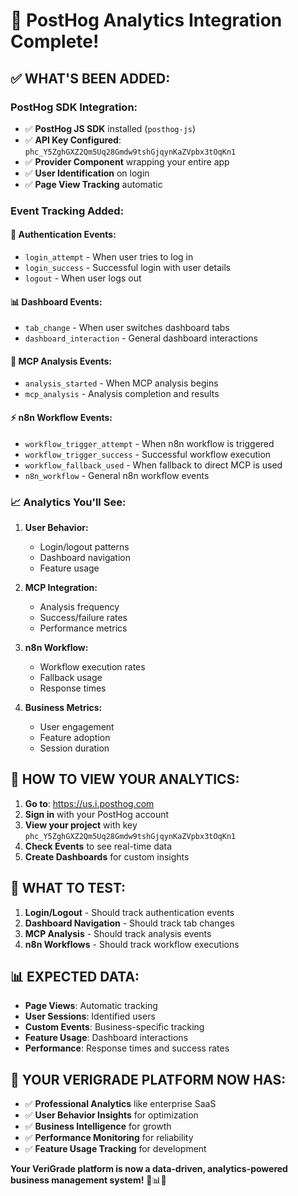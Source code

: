 # 🎉 PostHog Analytics Integration Complete!

## ✅ **WHAT'S BEEN ADDED:**

### **PostHog SDK Integration:**
- ✅ **PostHog JS SDK** installed (`posthog-js`)
- ✅ **API Key Configured**: `phc_Y5ZghGXZ2Qm5Uq28Gmdw9tshGjqynKaZVpbx3tOqKn1`
- ✅ **Provider Component** wrapping your entire app
- ✅ **User Identification** on login
- ✅ **Page View Tracking** automatic

### **Event Tracking Added:**

#### **🔐 Authentication Events:**
- `login_attempt` - When user tries to log in
- `login_success` - Successful login with user details
- `logout` - When user logs out

#### **📊 Dashboard Events:**
- `tab_change` - When user switches dashboard tabs
- `dashboard_interaction` - General dashboard interactions

#### **🤖 MCP Analysis Events:**
- `analysis_started` - When MCP analysis begins
- `mcp_analysis` - Analysis completion and results

#### **⚡ n8n Workflow Events:**
- `workflow_trigger_attempt` - When n8n workflow is triggered
- `workflow_trigger_success` - Successful workflow execution
- `workflow_fallback_used` - When fallback to direct MCP is used
- `n8n_workflow` - General n8n workflow events

### **📈 Analytics You'll See:**

1. **User Behavior:**
   - Login/logout patterns
   - Dashboard navigation
   - Feature usage

2. **MCP Integration:**
   - Analysis frequency
   - Success/failure rates
   - Performance metrics

3. **n8n Workflow:**
   - Workflow execution rates
   - Fallback usage
   - Response times

4. **Business Metrics:**
   - User engagement
   - Feature adoption
   - Session duration

## 🚀 **HOW TO VIEW YOUR ANALYTICS:**

1. **Go to**: https://us.i.posthog.com
2. **Sign in** with your PostHog account
3. **View your project** with key `phc_Y5ZghGXZ2Qm5Uq28Gmdw9tshGjqynKaZVpbx3tOqKn1`
4. **Check Events** to see real-time data
5. **Create Dashboards** for custom insights

## 🎯 **WHAT TO TEST:**

1. **Login/Logout** - Should track authentication events
2. **Dashboard Navigation** - Should track tab changes
3. **MCP Analysis** - Should track analysis events
4. **n8n Workflows** - Should track workflow executions

## 📊 **EXPECTED DATA:**

- **Page Views**: Automatic tracking
- **User Sessions**: Identified users
- **Custom Events**: Business-specific tracking
- **Feature Usage**: Dashboard interactions
- **Performance**: Response times and success rates

## 🎉 **YOUR VERIGRADE PLATFORM NOW HAS:**

- ✅ **Professional Analytics** like enterprise SaaS
- ✅ **User Behavior Insights** for optimization
- ✅ **Business Intelligence** for growth
- ✅ **Performance Monitoring** for reliability
- ✅ **Feature Usage Tracking** for development

**Your VeriGrade platform is now a data-driven, analytics-powered business management system!** 🚀📊✨






